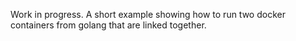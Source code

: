 Work in progress. A short example showing how to run two docker containers
from golang that are linked together.
